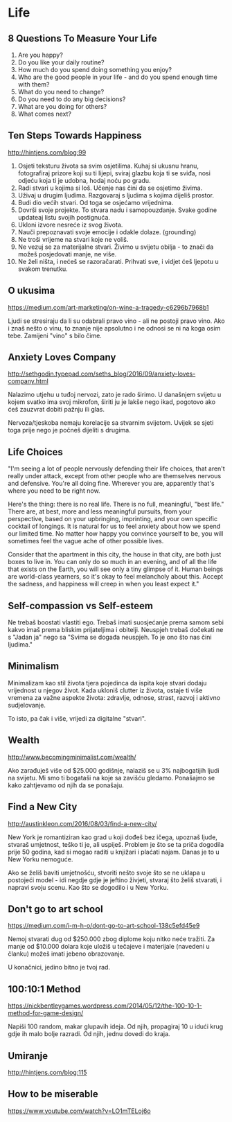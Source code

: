 # Life

## 8 Questions To Measure Your Life

1. Are you happy?
2. Do you like your daily routine?
3. How much do you spend doing something you enjoy?
4. Who are the good people in your life - and do you spend enough time with them?
5. What do you need to change?
6. Do you need to do any big decisions?
7. What are you doing for others?
8. What comes next?

## Ten Steps Towards Happiness

http://hintjens.com/blog:99

1. Osjeti teksturu života sa svim osjetilima. Kuhaj si ukusnu hranu, fotografiraj prizore koji su ti lijepi, sviraj glazbu koja ti se sviđa, nosi odjeću koja ti je udobna, hodaj noću po gradu.
2. Radi stvari u kojima si loš. Učenje nas čini da se osjetimo živima.
3. Uživaj u drugim ljudima. Razgovaraj s ljudima s kojima dijeliš prostor.
4. Budi dio većih stvari. Od toga se osjećamo vrijednima.
5. Dovrši svoje projekte. To stvara nadu i samopouzdanje. Svake godine updateaj listu svojih postignuća.
6. Ukloni izvore nesreće iz svog života.
7. Nauči prepoznavati svoje emocije i odakle dolaze. (grounding)
8. Ne troši vrijeme na stvari koje ne voliš.
9. Ne vezuj se za materijalne stvari. Živimo u svijetu obilja - to znači da možeš posjedovati manje, ne više.
10. Ne želi ništa, i nećeš se razoračarati. Prihvati sve, i vidjet ćeš ljepotu u svakom trenutku.

## O ukusima

https://medium.com/art-marketing/on-wine-a-tragedy-c6296b7968b1

Ljudi se stresiraju da li su odabrali pravo vino - ali ne postoji pravo vino. Ako i znaš nešto o vinu, to znanje nije apsolutno i ne odnosi se ni na koga osim tebe. Zamijeni "vino" s bilo čime.

## Anxiety Loves Company

http://sethgodin.typepad.com/seths_blog/2016/09/anxiety-loves-company.html

Nalazimo utjehu u tuđoj nervozi, zato je rado širimo. U današnjem svijetu u kojem svatko ima svoj mikrofon, širiti ju je lakše nego ikad, pogotovo ako ćeš zauzvrat dobiti pažnju ili glas.

Nervoza/tjeskoba nemaju korelacije sa stvarnim svijetom. Uvijek se sjeti toga prije nego je počneš dijeliti s drugima.

## Life Choices

"I'm seeing a lot of people nervously defending their life choices, that aren't really under attack, except from other people who are themselves nervous and defensive. You're all doing fine. Wherever you are, apparently that's where you need to be right now.

Here's the thing: there is no real life. There is no full, meaningful, "best life." There are, at best, more and less meaningful pursuits, from your perspective, based on your upbringing, imprinting, and your own specific cocktail of longings. It is natural for us to feel anxiety about how we spend our limited time. No matter how happy you convince yourself to be, you will sometimes feel the vague ache of other possible lives.

Consider that the apartment in this city, the house in that city, are both just boxes to live in. You can only do so much in an evening, and of all the life that exists on the Earth, you will see only a tiny glimpse of it. Human beings are world-class yearners, so it's okay to feel melancholy about this. Accept the sadness, and happiness will creep in when you least expect it."

## Self-compassion vs Self-esteem

Ne trebaš boostati vlastiti ego. Trebaš imati suosjećanje prema samom sebi kakvo imaš prema bliskim prijateljima i obitelji. Neuspjeh trebaš dočekati ne s "Jadan ja" nego sa "Svima se događa neuspjeh. To je ono što nas čini ljudima."

## Minimalism

Minimalizam kao stil života tjera pojedinca da ispita koje stvari dodaju vrijednost u njegov život. Kada ukloniš clutter iz života, ostaje ti više vremena za važne aspekte života: zdravlje, odnose, strast, razvoj i aktivno sudjelovanje.

To isto, pa čak i više, vrijedi za digitalne "stvari".

## Wealth

http://www.becomingminimalist.com/wealth/

Ako zarađuješ više od $25.000 godišnje, nalaziš se u 3% najbogatijih ljudi na svijetu. Mi smo ti bogataši na koje sa zavišću gledamo. Ponašajmo se kako zahtjevamo od njih da se ponašaju.

## Find a New City

http://austinkleon.com/2016/08/03/find-a-new-city/

New York je romantiziran kao grad u koji dođeš bez ičega, upoznaš ljude, stvaraš umjetnost, teško ti je, ali uspiješ. Problem je što se ta priča dogodila prije 50 godina, kad si mogao raditi u knjižari i plaćati najam. Danas je to u New Yorku nemoguće.

Ako se želiš baviti umjetnošću, stvoriti nešto svoje što se ne uklapa u postojeći model - idi negdje gdje je jeftino živjeti, stvaraj što želiš stvarati, i napravi svoju scenu. Kao što se dogodilo i u New Yorku.

## Don't go to art school

https://medium.com/i-m-h-o/dont-go-to-art-school-138c5efd45e9

Nemoj stvarati dug od $250.000 zbog diplome koju nitko neće tražiti. Za manje od $10.000 dolara koje uložiš u tečajeve i materijale (navedeni u članku) možeš imati jebeno obrazovanje.

U konačnici, jedino bitno je tvoj rad.

## 100:10:1 Method

https://nickbentleygames.wordpress.com/2014/05/12/the-100-10-1-method-for-game-design/

Napiši 100 random, makar glupavih ideja. Od njih, propagiraj 10 u idući krug gdje ih malo bolje razradi. Od njih, jednu dovedi do kraja.

## Umiranje

http://hintjens.com/blog:115

## How to be miserable

https://www.youtube.com/watch?v=LO1mTELoj6o

